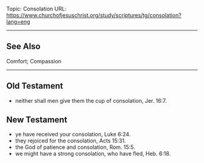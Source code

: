 Topic: Consolation
URL: https://www.churchofjesuschrist.org/study/scriptures/tg/consolation?lang=eng

---

## See Also

Comfort; Compassion

---

## Old Testament

- neither shall men give them the cup of consolation, Jer. 16:7.

## New Testament

- ye have received your consolation, Luke 6:24.
- they rejoiced for the consolation, Acts 15:31.
- the God of patience and consolation, Rom. 15:5.
- we might have a strong consolation, who have fled, Heb. 6:18.

